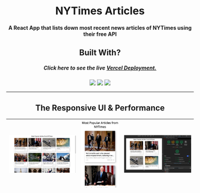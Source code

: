 <h1 align=center>NYTimes Articles</h1>
<h4 align=center>A React App that lists down most recent news articles of NYTimes using their free API</h4>

<h2 align=center>Built With?</h2>

<h5 align=center> Click here to see the live <a href="https://list-articles-assignment.arnoob16.vercel.app/">Vercel Deployment.</a></h5>
<p align=center>
    <img src = "https://img.shields.io/badge/newyorktimes%20API-000000?style=for-the-badge&logo=New%20York%20Times&logoColor=white"/>
    <img src = "https://img.shields.io/badge/ReactJS-61DAFB?style=for-the-badge&logo=react&logoColor=black"/>
    <img src = "https://img.shields.io/badge/Vercel-008080?style=for-the-badge&logo=vercel"/>
</p>

---

<h2 align=center>The Responsive UI & Performance</h2>

|<img src="https://raw.githubusercontent.com/arnoob16/listArticlesAssignment/master/screenshots/desktopSS.png"/>|<img  src="https://raw.githubusercontent.com/arnoob16/listArticlesAssignment/master/screenshots/mobileSS.png" align=center/>|<img src="https://raw.githubusercontent.com/arnoob16/listArticlesAssignment/master/screenshots/performance.png"/>|
|---|---|---|
